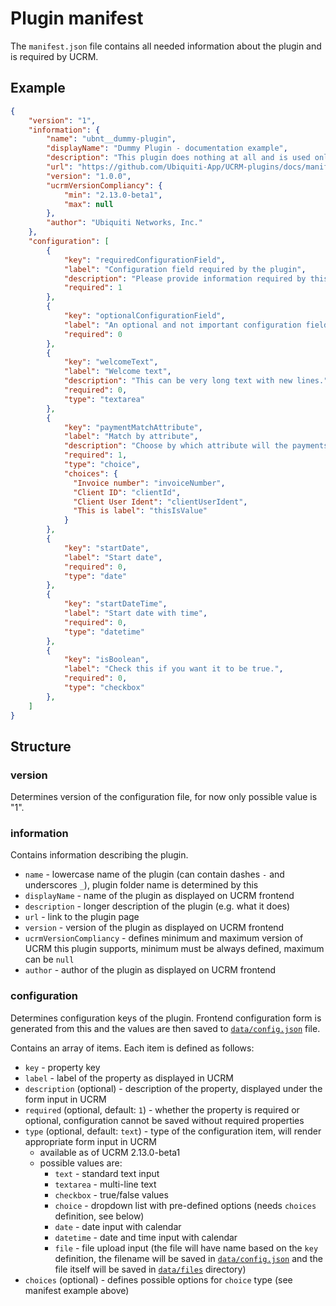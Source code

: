 # Plugin manifest
The `manifest.json` file contains all needed information about the plugin and is required by UCRM.

## Example
```json
{
    "version": "1",
    "information": {
        "name": "ubnt__dummy-plugin",
        "displayName": "Dummy Plugin - documentation example",
        "description": "This plugin does nothing at all and is used only as a documentation example.",
        "url": "https://github.com/Ubiquiti-App/UCRM-plugins/docs/manifest.md",
        "version": "1.0.0",
        "ucrmVersionCompliancy": {
            "min": "2.13.0-beta1",
            "max": null
        },
        "author": "Ubiquiti Networks, Inc."
    },
    "configuration": [
        {
            "key": "requiredConfigurationField",
            "label": "Configuration field required by the plugin",
            "description": "Please provide information required by this field.",
            "required": 1
        },
        {
            "key": "optionalConfigurationField",
            "label": "An optional and not important configuration field",
            "required": 0
        },
        {
            "key": "welcomeText",
            "label": "Welcome text",
            "description": "This can be very long text with new lines.",
            "required": 0,
            "type": "textarea"
        },
        {
            "key": "paymentMatchAttribute",
            "label": "Match by attribute",
            "description": "Choose by which attribute will the payments be matched.",
            "required": 1,
            "type": "choice",
            "choices": {
              "Invoice number": "invoiceNumber",
              "Client ID": "clientId",
              "Client User Ident": "clientUserIdent",
              "This is label": "thisIsValue"
            }
        },
        {
            "key": "startDate",
            "label": "Start date",
            "required": 0,
            "type": "date"
        },
        {
            "key": "startDateTime",
            "label": "Start date with time",
            "required": 0,
            "type": "datetime"
        },
        {
            "key": "isBoolean",
            "label": "Check this if you want it to be true.",
            "required": 0,
            "type": "checkbox"
        },
    ]
}
```

## Structure

### version
Determines version of the configuration file, for now only possible value is "1".

### information
Contains information describing the plugin.
- `name` - lowercase name of the plugin (can contain dashes `-` and underscores `_`), plugin folder name is determined by this
- `displayName` - name of the plugin as displayed on UCRM frontend
- `description` - longer description of the plugin (e.g. what it does)
- `url` - link to the plugin page
- `version` - version of the plugin as displayed on UCRM frontend
- `ucrmVersionCompliancy` - defines minimum and maximum version of UCRM this plugin supports, minimum must be always defined, maximum can be `null`
- `author` - author of the plugin as displayed on UCRM frontend

### configuration
Determines configuration keys of the plugin. Frontend configuration form is generated from this and the values are then saved to [`data/config.json`](file-structure.md#dataconfigjson) file.

Contains an array of items. Each item is defined as follows:
- `key` - property key
- `label` - label of the property as displayed in UCRM
- `description` (optional) - description of the property, displayed under the form input in UCRM
- `required` (optional, default: `1`) - whether the property is required or optional, configuration cannot be saved without required properties
- `type` (optional, default: `text`) - type of the configuration item, will render appropriate form input in UCRM
    - available as of UCRM 2.13.0-beta1
    - possible values are:
        - `text` - standard text input
        - `textarea` - multi-line text
        - `checkbox` - true/false values
        - `choice` - dropdown list with pre-defined options (needs `choices` definition, see below)
        - `date` - date input with calendar
        - `datetime` - date and time input with calendar
        - `file` - file upload input (the file will have name based on the `key` definition, the filename will be saved in [`data/config.json`](file-structure.md#dataconfigjson) and the file itself will be saved in [`data/files`](file-structure.md#datafiles-directory) directory)
- `choices` (optional) - defines possible options for `choice` type (see manifest example above)
